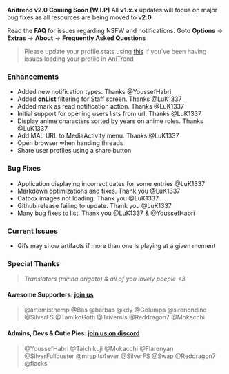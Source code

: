 __Anitrend v2.0 Coming Soon [W.I.P]__ All __v1.x.x__ updates will focus on major bug fixes as all resources are being moved to __v2.0__

Read the **FAQ** for issues regarding NSFW and notifications. Goto **Options** -> **Extras** -> **About** -> **Frequently Asked Questions**
> Please update your profile stats using [this](https://anilist.co/settings/lists) if you've been having issues loading your profile in AniTrend

### Enhancements
- Added new notification types. Thanks @YoussefHabri
- Added **onList** filtering for Staff screen. Thanks @LuK1337
- Added mark as read notification action. Thanks @LuK1337
- Initial support for opening users lists from url. Thanks @LuK1337
- Display anime characters sorted by years on anime roles. Thanks @LuK1337
- Add MAL URL to MediaActivity menu. Thanks @LuK1337
- Open browser when handing threads
- Share user profiles using a share button

### Bug Fixes
- Application displaying incorrect dates for some entries @LuK1337
- Markdown optimizations and fixes. Thank you @LuK1337
- Catbox images not loading. Thank you @LuK1337
- Github release failing to update. Thank you @LuK1337
- Many bug fixes to list. Thank you @LuK1337 & @YoussefHabri

### Current Issues
- Gifs may show artifacts if more than one is playing at a given moment

### Special Thanks
> _Translators (minna arigato) & all of you lovely poeple <3_

#### Awesome Supporters: __[join us](https://www.patreon.com/wax911)__
> @artemisthemp @Bas @barbas @kdy @Golumpa @sirenondine @SilverFS @TamikoGotti @Trivernis @Reddragon7 @Mokacchi

#### Admins, Devs & Cutie Pies: __[join us on discord](https://discord.gg/2wzTqnF)__
> @YoussefHabri @Taichikuji @Mokacchi @Flarenyan @SilverFullbuster @mrspits4ever @SilverFS @Swap @Reddragon7 @flacks

